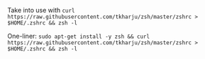 Take into use with `curl https://raw.githubusercontent.com/tkharju/zsh/master/zshrc > $HOME/.zshrc && zsh -l`

One-liner: `sudo apt-get install -y zsh && curl https://raw.githubusercontent.com/tkharju/zsh/master/zshrc > $HOME/.zshrc && zsh -l`
